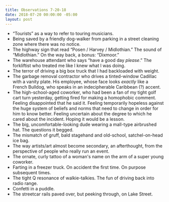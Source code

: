 ```yaml
---
title: Observations 7-20-18
date: 2018-07-20 00:00:00 -05:00
layout: post
---
```


* “Tourists” as a way to refer to touring musicians.
* Being saved by a friendly dog-walker from parking in a street cleaning zone where there was no notice.
* The highway sign that read “Posen / Harvey / Midlothian.” The sound of “Midlothian.” On the way back, a bonus: “Dixmoor.”
* The warehouse attendant who says “have a good day *please*.” The forkliftist who treated me like I knew what I was doing.
* The terror of driving a big box truck that I had backloaded with weight.
* The garbage removal contractor who drives a tinted-window Cadillac with a vanity plate. His employee, whose face looks *exactly* like a French Bulldog, who speaks in an indecipherable Caribbean (?) accent.
* The high-school-aged coworker, who had been a fan of my tight golf cart turn yesterday, getting fired for making a homophobic comment. Feeling disappointed that he said it. Feeling temporarily hopeless against the huge system of beliefs and norms that need to change in order for him to know better. Feeling uncertain about the degree to which he cared about the incident. Hoping it would be a lesson.
* The big, uncomfortable-looking dude wearing a mall-type airbrushed hat. The questions it begged.
* The mismatch of gruff, bald stagehand and old-school, satchel-on-head ice bag.
* The way artists/art almost become secondary, an afterthought, from the perspective of people who really run an event.
* The ornate, curly tattoo of a woman's name on the arm of a super young coworker.
* Farting in a freezer truck. On accident the first time. On purpose subsequent times.
* The tight Q resonance of walkie-talkies. The fun of driving back into radio range.
* Confetti in a puddle.
* The streetcar rails paved over, but peeking through, on Lake Street.
